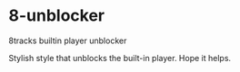 # 8-unblocker
8tracks builtin player unblocker

Stylish style that unblocks the built-in player. Hope it helps.
